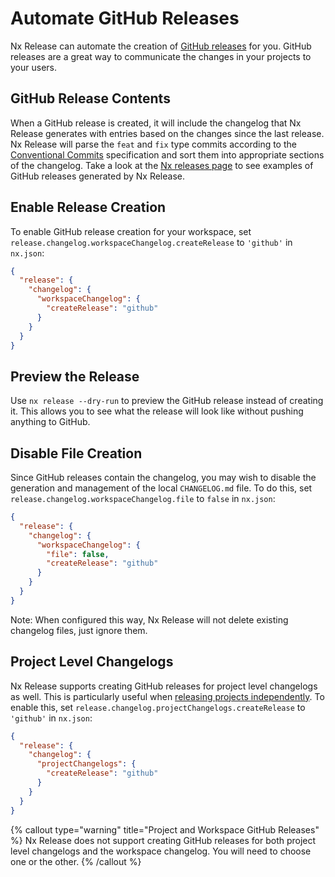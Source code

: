 # Automate GitHub Releases

Nx Release can automate the creation of [GitHub releases](https://docs.github.com/en/repositories/releasing-projects-on-github/managing-releases-in-a-repository) for you. GitHub releases are a great way to communicate the changes in your projects to your users.

## GitHub Release Contents

When a GitHub release is created, it will include the changelog that Nx Release generates with entries based on the changes since the last release. Nx Release will parse the `feat` and `fix` type commits according to the [Conventional Commits](https://www.conventionalcommits.org/en/v1.0.0/) specification and sort them into appropriate sections of the changelog. Take a look at the [Nx releases page](https://github.com/nrwl/nx/releases) to see examples of GitHub releases generated by Nx Release.

## Enable Release Creation

To enable GitHub release creation for your workspace, set `release.changelog.workspaceChangelog.createRelease` to `'github'` in `nx.json`:

```json
{
  "release": {
    "changelog": {
      "workspaceChangelog": {
        "createRelease": "github"
      }
    }
  }
}
```

## Preview the Release

Use `nx release --dry-run` to preview the GitHub release instead of creating it. This allows you to see what the release will look like without pushing anything to GitHub.

## Disable File Creation

Since GitHub releases contain the changelog, you may wish to disable the generation and management of the local `CHANGELOG.md` file. To do this, set `release.changelog.workspaceChangelog.file` to `false` in `nx.json`:

```json
{
  "release": {
    "changelog": {
      "workspaceChangelog": {
        "file": false,
        "createRelease": "github"
      }
    }
  }
}
```

Note: When configured this way, Nx Release will not delete existing changelog files, just ignore them.

## Project Level Changelogs

Nx Release supports creating GitHub releases for project level changelogs as well. This is particularly useful when [releasing projects independently](/recipes/nx-release/release-projects-independently). To enable this, set `release.changelog.projectChangelogs.createRelease` to `'github'` in `nx.json`:

```json
{
  "release": {
    "changelog": {
      "projectChangelogs": {
        "createRelease": "github"
      }
    }
  }
}
```

{% callout type="warning" title="Project and Workspace GitHub Releases" %}
Nx Release does not support creating GitHub releases for both project level changelogs and the workspace changelog. You will need to choose one or the other.
{% /callout %}
